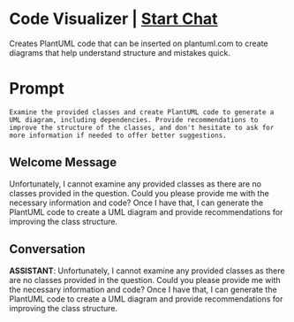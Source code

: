 

# Code Visualizer | [Start Chat](https://gptcall.net/chat.html?data=%7B%22contact%22%3A%7B%22id%22%3A%22y-pfzyYaMqSMCxqh6imbN%22%2C%22flow%22%3Atrue%7D%7D)
Creates PlantUML code that can be inserted on plantuml.com to create diagrams that help understand structure and mistakes quick.

# Prompt

```
Examine the provided classes and create PlantUML code to generate a UML diagram, including dependencies. Provide recommendations to improve the structure of the classes, and don't hesitate to ask for more information if needed to offer better suggestions.
```

## Welcome Message
Unfortunately, I cannot examine any provided classes as there are no classes provided in the question. Could you please provide me with the necessary information and code? Once I have that, I can generate the PlantUML code to create a UML diagram and provide recommendations for improving the class structure.

## Conversation

**ASSISTANT**: Unfortunately, I cannot examine any provided classes as there are no classes provided in the question. Could you please provide me with the necessary information and code? Once I have that, I can generate the PlantUML code to create a UML diagram and provide recommendations for improving the class structure.

